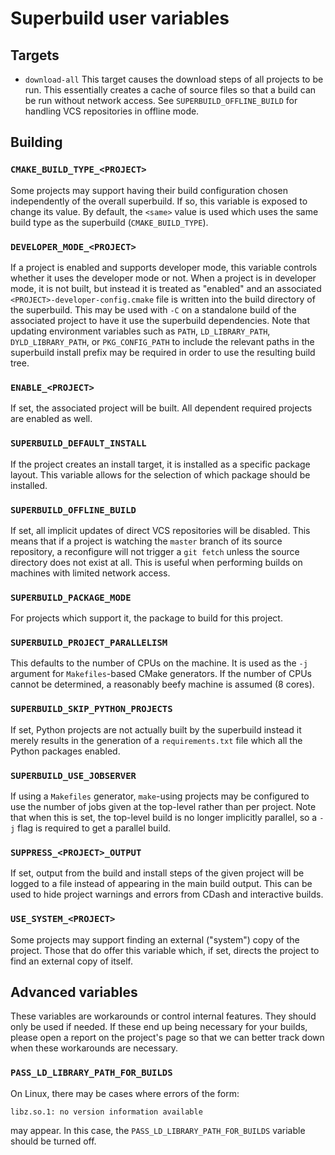 # Superbuild user variables

## Targets

  - `download-all` This target causes the download steps of all projects to be
    run. This essentially creates a cache of source files so that a build can
    be run without network access. See `SUPERBUILD_OFFLINE_BUILD` for handling
    VCS repositories in offline mode.

## Building

### `CMAKE_BUILD_TYPE_<PROJECT>`

Some projects may support having their build configuration chosen independently
of the overall superbuild. If so, this variable is exposed to change its value.
By default, the `<same>` value is used which uses the same build type as the
superbuild (`CMAKE_BUILD_TYPE`).

### `DEVELOPER_MODE_<PROJECT>`

If a project is enabled and supports developer mode, this variable controls
whether it uses the developer mode or not. When a project is in developer mode,
it is not built, but instead it is treated as "enabled" and an associated
`<PROJECT>-developer-config.cmake` file is written into the build directory of
the superbuild. This may be used with `-C` on a standalone build of the
associated project to have it use the superbuild dependencies. Note that
updating environment variables such as `PATH`, `LD_LIBRARY_PATH`,
`DYLD_LIBRARY_PATH`, or `PKG_CONFIG_PATH` to include the relevant paths in the
superbuild install prefix may be required in order to use the resulting build
tree.

### `ENABLE_<PROJECT>`

If set, the associated project will be built. All dependent required projects
are enabled as well.

### `SUPERBUILD_DEFAULT_INSTALL`

If the project creates an install target, it is installed as a specific package
layout. This variable allows for the selection of which package should be
installed.

### `SUPERBUILD_OFFLINE_BUILD`

If set, all implicit updates of direct VCS repositories will be disabled. This
means that if a project is watching the `master` branch of its source
repository, a reconfigure will not trigger a `git fetch` unless the source
directory does not exist at all. This is useful when performing builds on
machines with limited network access.

### `SUPERBUILD_PACKAGE_MODE`

For projects which support it, the package to build for this project.

### `SUPERBUILD_PROJECT_PARALLELISM`

This defaults to the number of CPUs on the machine. It is used as the `-j`
argument for `Makefiles`-based CMake generators. If the number of CPUs cannot
be determined, a reasonably beefy machine is assumed (8 cores).

### `SUPERBUILD_SKIP_PYTHON_PROJECTS`

If set, Python projects are not actually built by the superbuild instead it
merely results in the generation of a `requirements.txt` file which all the
Python packages enabled.

### `SUPERBUILD_USE_JOBSERVER`

If using a `Makefiles` generator, `make`-using projects may be configured to
use the number of jobs given at the top-level rather than per project. Note
that when this is set, the top-level build is no longer implicitly parallel, so
a `-j` flag is required to get a parallel build.

### `SUPPRESS_<PROJECT>_OUTPUT`

If set, output from the build and install steps of the given project will be
logged to a file instead of appearing in the main build output. This can be
used to hide project warnings and errors from CDash and interactive builds.

### `USE_SYSTEM_<PROJECT>`

Some projects may support finding an external ("system") copy of the project.
Those that do offer this variable which, if set, directs the project to find an
external copy of itself.

## Advanced variables

These variables are workarounds or control internal features. They should only
be used if needed. If these end up being necessary for your builds, please open
a report on the project's page so that we can better track down when these
workarounds are necessary.

### `PASS_LD_LIBRARY_PATH_FOR_BUILDS`

On Linux, there may be cases where errors of the form:

```
libz.so.1: no version information available
```

may appear. In this case, the `PASS_LD_LIBRARY_PATH_FOR_BUILDS` variable should
be turned off.
